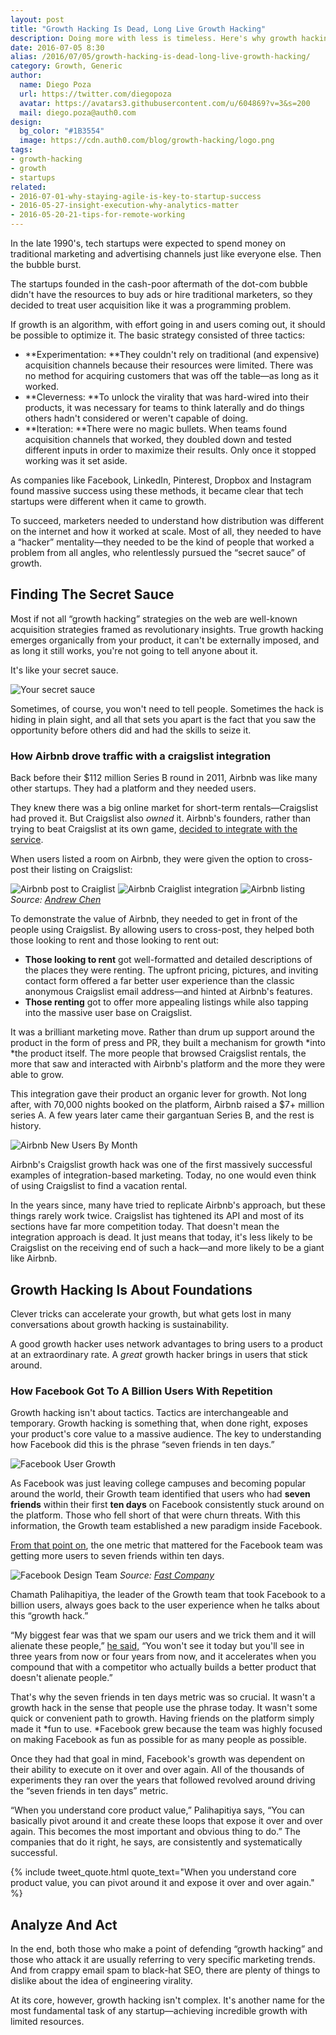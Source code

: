 ```yaml
---
layout: post
title: "Growth Hacking Is Dead, Long Live Growth Hacking"
description: Doing more with less is timeless. Here's why growth hacking still matters
date: 2016-07-05 8:30
alias: /2016/07/05/growth-hacking-is-dead-long-live-growth-hacking/
category: Growth, Generic
author: 
  name: Diego Poza
  url: https://twitter.com/diegopoza
  avatar: https://avatars3.githubusercontent.com/u/604869?v=3&s=200
  mail: diego.poza@auth0.com
design: 
  bg_color: "#1B3554"
  image: https://cdn.auth0.com/blog/growth-hacking/logo.png
tags: 
- growth-hacking
- growth
- startups
related:
- 2016-07-01-why-staying-agile-is-key-to-startup-success
- 2016-05-27-insight-execution-why-analytics-matter
- 2016-05-20-21-tips-for-remote-working
---
```


In the late 1990's, tech startups were expected to spend money on traditional marketing and advertising channels just like everyone else. Then the bubble burst. 

The startups founded in the cash-poor aftermath of the dot-com bubble didn't have the resources to buy ads or hire traditional marketers, so they decided to treat user acquisition like it was a programming problem.

If growth is an algorithm, with effort going in and users coming out, it should be possible to optimize it. The basic strategy consisted of three tactics:

* **Experimentation: **They couldn't rely on traditional (and expensive) acquisition channels because their resources were limited. There was no method for acquiring customers that was off the table—as long as it worked.
* **Cleverness: **To unlock the virality that was hard-wired into their products, it was necessary for teams to think laterally and do things others hadn't considered or weren't capable of doing.    
* **Iteration: **There were no magic bullets. When teams found acquisition channels that worked, they doubled down and tested different inputs in order to maximize their results. Only once it stopped working was it set aside. 

As companies like Facebook, LinkedIn, Pinterest, Dropbox and Instagram found massive success using these methods, it became clear that tech startups were different when it came to growth.

To succeed, marketers needed to understand how distribution was different on the internet and how it worked at scale. Most of all, they needed to have a “hacker” mentality—they needed to be the kind of people that worked a problem from all angles, who relentlessly pursued the “secret sauce” of growth.

## Finding The Secret Sauce  

Most if not all “growth hacking” strategies on the web are well-known acquisition strategies framed as revolutionary insights. True growth hacking emerges organically from your product, it can't be externally imposed, and as long it still works, you're not going to tell anyone about it.

It's like your secret sauce.

![Your secret sauce](https://cdn.auth0.com/blog/growth-hacking/secret-sauce.png)

Sometimes, of course, you won't need to tell people. Sometimes the hack is hiding in plain sight, and all that sets you apart is the fact that you saw the opportunity before others did and had the skills to seize it. 

### How Airbnb drove traffic with a craigslist integration

Back before their $112 million Series B round in 2011, Airbnb was like many other startups. They had a platform and they needed users. 

They knew there was a big online market for short-term rentals—Craigslist had proved it. But Craigslist also *owned* it. Airbnb's founders, rather than trying to beat Craigslist at its own game, [decided to integrate with the service](https://www.quora.com/How-does-Airbnb-automatically-post-on-Craigslist). 

When users listed a room on Airbnb, they were given the option to cross-post their listing on Craigslist:

![Airbnb post to Craiglist](https://cdn.auth0.com/blog/growth-hacking/post-to-craiglist.png)
![Airbnb Craiglist integration](https://cdn.auth0.com/blog/growth-hacking/craiglist-integration.png)
![Airbnb listing](https://cdn.auth0.com/blog/growth-hacking/airbnb-listing.png)
*Source: [Andrew Chen](http://andrewchen.co/how-to-be-a-growth-hacker-an-airbnbcraigslist-case-study/)*

To demonstrate the value of Airbnb, they needed to get in front of the people using Craigslist. By allowing users to cross-post, they helped both those looking to rent and those looking to rent out:

* **Those looking to rent** got well-formatted and detailed descriptions of the places they were renting. The upfront pricing, pictures, and inviting contact form offered a far better user experience than the classic anonymous Craigslist email address—and hinted at Airbnb's features.
* **Those renting** got to offer more appealing listings while also tapping into the massive user base on Craigslist.

It was a brilliant marketing move. Rather than drum up support around the product in the form of press and PR, they built a mechanism for growth *into *the product itself. The more people that browsed Craigslist rentals, the more that saw and interacted with Airbnb's platform and the more they were able to grow.

This integration gave their product an organic lever for growth. Not long after, with 70,000 nights booked on the platform, Airbnb raised a $7+ million series A. A few years later came their gargantuan Series B, and the rest is history.

![Airbnb New Users By Month](https://cdn.auth0.com/blog/growth-hacking/airbnb-new-users-by-month.png)

Airbnb's Craigslist growth hack was one of the first massively successful examples of integration-based marketing. Today, no one would even think of using Craigslist to find a vacation rental. 

In the years since, many have tried to replicate Airbnb's approach, but these things rarely work twice. Craigslist has tightened its API and most of its sections have far more competition today. That doesn't mean the integration approach is dead. It just means that today, it's less likely to be Craigslist on the receiving end of such a hack—and more likely to be a giant like Airbnb.

## Growth Hacking Is About Foundations

Clever tricks can accelerate your growth, but what gets lost in many conversations about growth hacking is sustainability. 

A good growth hacker uses network advantages to bring users to a product at an extraordinary rate. A *great* growth hacker brings in users that stick around.

### How Facebook Got To A Billion Users With Repetition 

Growth hacking isn't about tactics. Tactics are interchangeable and temporary. Growth hacking is something that, when done right, exposes your product's core value to a massive audience. The key to understanding how Facebook did this is the phrase “seven friends in ten days.”

![Facebook User Growth](https://cdn.auth0.com/blog/growth-hacking/facebook-user-growth.png)

As Facebook was just leaving college campuses and becoming popular around the world, their Growth team identified that users who had **seven friends** within their first **ten days** on Facebook consistently stuck around on the platform. Those who fell short of that were churn threats. With this information, the Growth team established a new paradigm inside Facebook.

[From that point on](http://genius.com/Chamath-palihapitiya-how-we-put-facebook-on-the-path-to-1-billion-users-annotated), the one metric that mattered for the Facebook team was getting more users to seven friends within ten days.

![Facebook Design Team](https://cdn.auth0.com/blog/growth-hacking/facebook-design-team.jpg)
*Source: [Fast Company](http://www.fastcodesign.com/1665049/a-visit-with-facebooks-vp-of-product-and-his-redesign-team)*

Chamath Palihapitiya, the leader of the Growth team that took Facebook to a billion users, always goes back to the user experience when he talks about this “growth hack.” 

“My biggest fear was that we spam our users and we trick them and it will alienate these people,” [he said,](http://genius.com/Chamath-palihapitiya-how-we-put-facebook-on-the-path-to-1-billion-users-annotated) “You won't see it today but you'll see in three years from now or four years from now, and it accelerates when you compound that with a competitor who actually builds a better product that doesn't alienate people.”

That's why the seven friends in ten days metric was so crucial. It wasn't a growth hack in the sense that people use the phrase today. It wasn't some quick or convenient path to growth. Having friends on the platform simply made it *fun to use. *Facebook grew because the team was highly focused on making Facebook as fun as possible for as many people as possible.

Once they had that goal in mind, Facebook's growth was dependent on their ability to execute on it over and over again. All of the thousands of experiments they ran over the years that followed revolved around driving the “seven friends in ten days” metric. 

“When you understand core product value,” Palihapitiya says, “You can basically pivot around it and create these loops that expose it over and over again. This becomes the most important and obvious thing to do.” The companies that do it right, he says, are consistently and systematically successful.

{% include tweet_quote.html quote_text="When you understand core product value, you can pivot around it and expose it over and over again." %}

## Analyze And Act

In the end, both those who make a point of defending “growth hacking” and those who attack it are usually referring to very specific marketing trends. And from crappy email spam to black-hat SEO, there are plenty of things to dislike about the idea of engineering virality.

At its core, however, growth hacking isn't complex. It's another name for the most fundamental task of any startup—achieving incredible growth with limited resources. 
